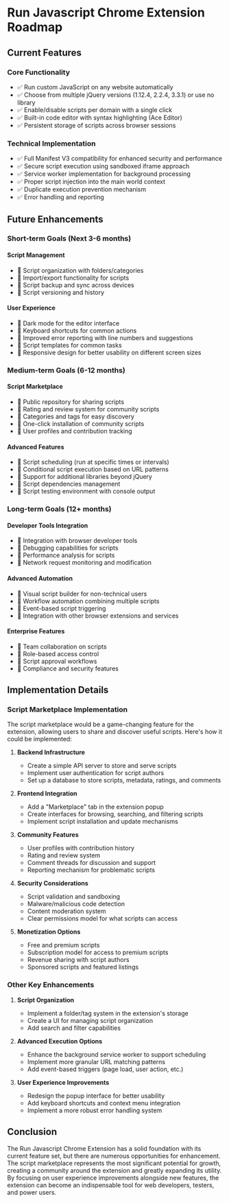 # Run Javascript Chrome Extension Roadmap

## Current Features

### Core Functionality
- ✅ Run custom JavaScript on any website automatically
- ✅ Choose from multiple jQuery versions (1.12.4, 2.2.4, 3.3.1) or use no library
- ✅ Enable/disable scripts per domain with a single click
- ✅ Built-in code editor with syntax highlighting (Ace Editor)
- ✅ Persistent storage of scripts across browser sessions

### Technical Implementation
- ✅ Full Manifest V3 compatibility for enhanced security and performance
- ✅ Secure script execution using sandboxed iframe approach
- ✅ Service worker implementation for background processing
- ✅ Proper script injection into the main world context
- ✅ Duplicate execution prevention mechanism
- ✅ Error handling and reporting

## Future Enhancements

### Short-term Goals (Next 3-6 months)

#### Script Management
- 🔲 Script organization with folders/categories
- 🔲 Import/export functionality for scripts
- 🔲 Script backup and sync across devices
- 🔲 Script versioning and history

#### User Experience
- 🔲 Dark mode for the editor interface
- 🔲 Keyboard shortcuts for common actions
- 🔲 Improved error reporting with line numbers and suggestions
- 🔲 Script templates for common tasks
- 🔲 Responsive design for better usability on different screen sizes

### Medium-term Goals (6-12 months)

#### Script Marketplace
- 🔲 Public repository for sharing scripts
- 🔲 Rating and review system for community scripts
- 🔲 Categories and tags for easy discovery
- 🔲 One-click installation of community scripts
- 🔲 User profiles and contribution tracking

#### Advanced Features
- 🔲 Script scheduling (run at specific times or intervals)
- 🔲 Conditional script execution based on URL patterns
- 🔲 Support for additional libraries beyond jQuery
- 🔲 Script dependencies management
- 🔲 Script testing environment with console output

### Long-term Goals (12+ months)

#### Developer Tools Integration
- 🔲 Integration with browser developer tools
- 🔲 Debugging capabilities for scripts
- 🔲 Performance analysis for scripts
- 🔲 Network request monitoring and modification

#### Advanced Automation
- 🔲 Visual script builder for non-technical users
- 🔲 Workflow automation combining multiple scripts
- 🔲 Event-based script triggering
- 🔲 Integration with other browser extensions and services

#### Enterprise Features
- 🔲 Team collaboration on scripts
- 🔲 Role-based access control
- 🔲 Script approval workflows
- 🔲 Compliance and security features

## Implementation Details

### Script Marketplace Implementation

The script marketplace would be a game-changing feature for the extension, allowing users to share and discover useful scripts. Here's how it could be implemented:

1. **Backend Infrastructure**
   - Create a simple API server to store and serve scripts
   - Implement user authentication for script authors
   - Set up a database to store scripts, metadata, ratings, and comments

2. **Frontend Integration**
   - Add a "Marketplace" tab in the extension popup
   - Create interfaces for browsing, searching, and filtering scripts
   - Implement script installation and update mechanisms

3. **Community Features**
   - User profiles with contribution history
   - Rating and review system
   - Comment threads for discussion and support
   - Reporting mechanism for problematic scripts

4. **Security Considerations**
   - Script validation and sandboxing
   - Malware/malicious code detection
   - Content moderation system
   - Clear permissions model for what scripts can access

5. **Monetization Options**
   - Free and premium scripts
   - Subscription model for access to premium scripts
   - Revenue sharing with script authors
   - Sponsored scripts and featured listings

### Other Key Enhancements

1. **Script Organization**
   - Implement a folder/tag system in the extension's storage
   - Create a UI for managing script organization
   - Add search and filter capabilities

2. **Advanced Execution Options**
   - Enhance the background service worker to support scheduling
   - Implement more granular URL matching patterns
   - Add event-based triggers (page load, user action, etc.)

3. **User Experience Improvements**
   - Redesign the popup interface for better usability
   - Add keyboard shortcuts and context menu integration
   - Implement a more robust error handling system

## Conclusion

The Run Javascript Chrome Extension has a solid foundation with its current feature set, but there are numerous opportunities for enhancement. The script marketplace represents the most significant potential for growth, creating a community around the extension and greatly expanding its utility. By focusing on user experience improvements alongside new features, the extension can become an indispensable tool for web developers, testers, and power users.
